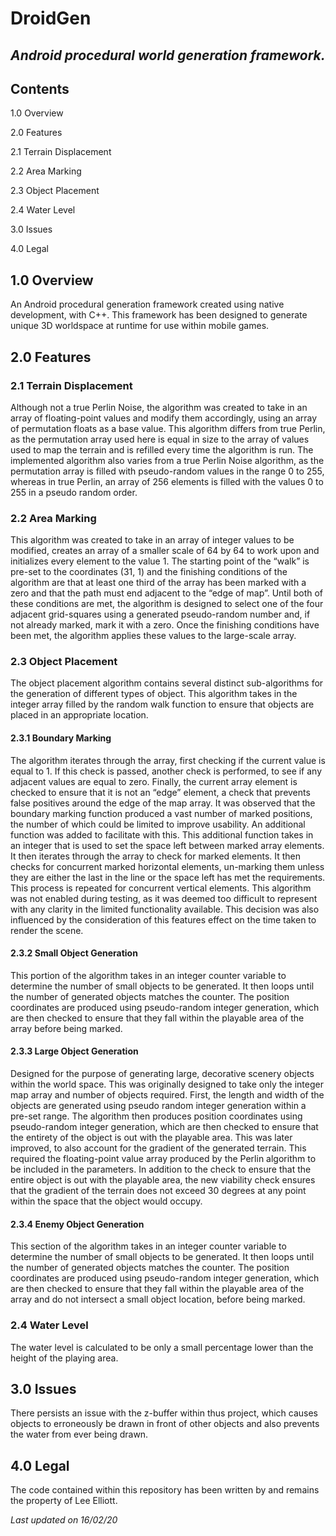 # DroidGen
## *Android procedural world generation framework.*

## Contents
1.0 Overview

2.0 Features

2.1 Terrain Displacement

2.2 Area Marking

2.3 Object Placement

2.4 Water Level

3.0 Issues

4.0 Legal

## 1.0 Overview
An Android procedural generation framework created using native development, with C++. This framework has been designed to generate unique 3D worldspace at runtime for use within mobile games.

## 2.0 Features


### 2.1 Terrain Displacement
Although not a true Perlin Noise, the algorithm was created to take in an array of floating-point values and modify them accordingly, using an array of permutation floats as a base 
value. This algorithm differs from true Perlin, as the permutation array used here is equal in 
size to the array of values used to map the terrain and is refilled every time the algorithm is 
run. The implemented algorithm also varies from a true Perlin Noise algorithm, as the 
permutation array is filled with pseudo-random values in the range 0 to 255, whereas in true 
Perlin, an array of 256 elements is filled with the values 0 to 255 in a pseudo random order.

### 2.2 Area Marking
This algorithm was created to take in an array of integer values to be modified, creates an 
array of a smaller scale of 64 by 64 to work upon and initializes every element to the value 1. 
The starting point of the “walk” is pre-set to the coordinates (31, 1) and the finishing 
conditions of the algorithm are that at least one third of the array has been marked with a 
zero and that the path must end adjacent to the “edge of map”. Until both of these 
conditions are met, the algorithm is designed to select one of the four adjacent grid-squares 
using a generated pseudo-random number and, if not already marked, mark it with a zero. 
Once the finishing conditions have been met, the algorithm applies these values to the large-scale array.

### 2.3 Object Placement
The object placement algorithm contains several distinct sub-algorithms for the generation 
of different types of object. This algorithm takes in the integer array filled by the random 
walk function to ensure that objects are placed in an appropriate location.

#### 2.3.1 Boundary Marking
The algorithm iterates through the array, first checking if the current value is equal to 1. If 
this check is passed, another check is performed, to see if any adjacent values are equal to 
zero. Finally, the current array element is checked to ensure that it is not an “edge” element, 
a check that prevents false positives around the edge of the map array.
It was observed that the boundary marking function produced a vast number of marked 
positions, the number of which could be limited to improve usability. An additional function 
was added to facilitate with this. This additional function takes in an integer that is used to 
set the space left between marked array elements. It then iterates through the array to 
check for marked elements. It then checks for concurrent marked horizontal elements, un-marking them unless they are either the last in the line or the space left has met the 
requirements. This process is repeated for concurrent vertical elements.
This algorithm was not enabled during testing, as it was deemed too difficult to represent 
with any clarity in the limited functionality available. This decision was also influenced by the 
consideration of this features effect on the time taken to render the scene.

#### 2.3.2 Small Object Generation
This portion of the algorithm takes in an 
integer counter variable to determine the number 
of small objects to be generated. It then loops until the number of generated objects 
matches the counter. The position coordinates are produced using pseudo-random integer 
generation, which are then checked to ensure that they fall within the playable area of the 
array before being marked.

#### 2.3.3 Large Object Generation
Designed for the purpose of generating large, decorative scenery objects within the world 
space. This was originally designed to take only the integer map array and number of objects 
required. First, the length and width of the objects are generated using pseudo random 
integer generation within a pre-set range. The algorithm then produces position coordinates 
using pseudo-random integer generation, which are then checked to ensure that the 
entirety of the object is out with the playable area.
This was later improved, to also account for the gradient of the generated terrain. This 
required the floating-point value array produced by the Perlin algorithm to be included in 
the parameters. In addition to the check to ensure that the entire object is out with the 
playable area, the new viability check ensures that the gradient of the terrain does not 
exceed 30 degrees at any point within the space that the object would occupy.

#### 2.3.4 Enemy Object Generation
This section of the algorithm takes in an integer counter variable to determine the number 
of small objects to be generated. It then loops until the number of generated objects 
matches the counter. The position coordinates are produced using pseudo-random integer 
generation, which are then checked to ensure that they fall within the playable area of the 
array and do not intersect a small object location, before being marked.

### 2.4 Water Level
The water level is calculated to be only a small percentage lower than the height of the playing area.

## 3.0 Issues
There persists an issue with the z-buffer within thus project, which causes objects to erroneously be drawn in front of other objects and also prevents the water from ever being drawn.

## 4.0 Legal
The code contained within this repository has been written by and remains the property of Lee Elliott.

*Last updated on 16/02/20*
